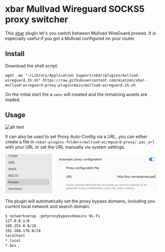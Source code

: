 # xbar Mullvad Wireguard SOCKS5 proxy switcher

This [xbar](https://github.com/matryer/xbar) plugin let's you switch between Mullvad WireGuard proxies.
It is especially useful if you got a Mullvad configured on your router.

## Install

Download the shell script:

```Shell
wget -qo "~/Library/Application Support/xbar/plugins/mullvad-wireguard.1h.sh" https://raw.githubusercontent.com/mietzen/xbar-mullvad-wireguard-proxy-plugin/main/mullvad-wireguard.1h.sh
```

On the initial start the a `venv` will created and the remaining assets are loaded.

## Usage

![alt text](assets/demo.gif "Demo Gif")

It can also be used to set Proxy Auto-Config via a URL, you can either create a file in `<xbar-plugins-folder>/mullvad-wireguard-proxy/.pac_url` with your URL or set the URL manually via system settings.

![alt text](assets/pac-example.png "PAC Example")

The plugin will automatically set the proxy bypass domains, including you current local network and search domain:

```Shell
$ networksetup -getproxybypassdomains Wi-Fi
127.0.0.1/8
169.254.0.0/16
192.168.178.0/24
localhost
*.local
*.box
```